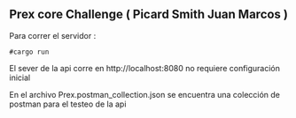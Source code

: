 ## Prex core Challenge ( Picard Smith Juan Marcos )

Para correr el servidor :

    #cargo run

El sever de la api corre en http://localhost:8080 no requiere configuración inicial

En el archivo Prex.postman_collection.json se encuentra una colección de postman para el testeo de la api
